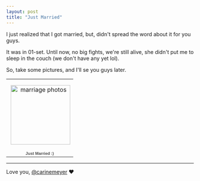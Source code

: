 ```yaml
---
layout: post
title: "Just Married"
---
```


I just realized that I got married, but, didn't spread the word about it for you guys.

It was in 01-set. Until now, no big fights, we're still alive, she didn't put me to sleep in the couch (we don't have any yet lol).

So, take some pictures, and I'll se you guys later.


<table style="width:194px;">
	<tr>
		<td align="center" style="height:194px;background:url(https://picasaweb.google.com/s/c/transparent_album_background.gif) no-repeat left">
			<a href="https://picasaweb.google.com/100361324013932739541/JustMarried?authuser=0&amp;feat=embedwebsite">
				<img src="https://lh3.googleusercontent.com/-QyMSPizvaU4/UG42QwYWHWE/AAAAAAAADSc/WRKALdfYFUQ/s160-c/JustMarried.jpg" width="160" height="160" style="margin:1px 0 0 4px;" alt="marriage photos">
			</a>
		</td>
	</tr>
	<tr>
		<td style="text-align:center;font-family:arial,sans-serif;font-size:11px">
			<a href="https://picasaweb.google.com/100361324013932739541/JustMarried?authuser=0&amp;	feat=embedwebsite" style="color:#4D4D4D;font-weight:bold;text-decoration:none;">Just Married :)
			</a>
		</td>
	</tr>
</table>

<hr />

Love you, [@carinemeyer](http://twitter.com/carinemeyer) &hearts;
